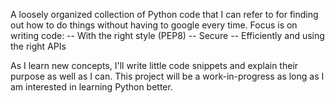 A loosely organized collection of Python code that I can refer to for finding out how to do things without having to google every time. Focus is
on writing code:
-- With the right style (PEP8)
-- Secure
-- Efficiently and using the right APIs

As I learn new concepts, I'll write little code snippets and explain their purpose as well as I can. This project will be a work-in-progress as
long as I am interested in learning Python better.
